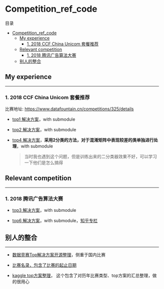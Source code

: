 # Competition_ref_code

目录
- [Competition_ref_code](#competitionrefcode)
  - [My experience](#my-experience)
    - [1. 2018 CCF China Unicom 套餐推荐](#1-2018-ccf-china-unicom-%E5%A5%97%E9%A4%90%E6%8E%A8%E8%8D%90)
  - [Relevant competition](#relevant-competition)
    - [1. 2018 腾讯广告算法大赛](#1-2018-%E8%85%BE%E8%AE%AF%E5%B9%BF%E5%91%8A%E7%AE%97%E6%B3%95%E5%A4%A7%E8%B5%9B)
  - [别人的整合](#%E5%88%AB%E4%BA%BA%E7%9A%84%E6%95%B4%E5%90%88)




## My experience

----

### 1. 2018 CCF China Unicom 套餐推荐

比赛地址: https://www.datafountain.cn/competitions/325/details


- [top1 解决方案](https://github.com/PPshrimpGo/BDCI2018-ChinauUicom-1st-solution)，with submodule

- [top2 解决方案](https://github.com/PandasCute/2018-CCF-BDCI-China-Unicom-Research-Institute-top2)，with submodule

- [top4 解决方案](https://github.com/jinchenyu/2018_CCF_BDCI_ChinaUicom_rank4_solution)，**采用2分类的方法，对于混淆矩阵中表现较差的类单独进行处理**，with submodule
  
  > 当时我也遇到这个问题，但是训练出来的二分类器效果不好，可以学习一下他们是怎么搞得





## Relevant competition

----

### 1. 2018 腾讯广告算法大赛

- [top3 解决方案](https://github.com/lionkt-competition/Tencent_Ads_Algo_2018)，with submodule

- [top6 解决方案](https://github.com/lionkt-competition/tencent-contest)，with submodule，[知乎专栏](https://zhuanlan.zhihu.com/p/38443751)





## 别人的整合

----

- [数据竞赛Top解决方案开源整理](https://github.com/Smilexuhc/Data-Competition-TopSolution)，侧重于国内比赛


- [比赛名录，包含了比赛的起止日期](https://github.com/lionkt-competition/DataSciComp)


- [kaggle top方案整理](https://github.com/lionkt-competition/kaggle-past-solutions)， 这个包含了对历年比赛类型、top方案的汇总整理，做的很用心